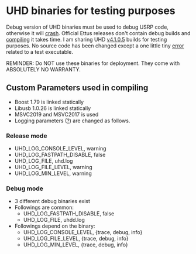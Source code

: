 # UHD binaries for testing purposes

Debug version of UHD binaries must be used to debug USRP code, otherwise it will [crash](https://stackoverflow.com/questions/71692143/uhd-usrp-crash-in-debug-mode). Official Ettus releases don't contain debug builds and [compiling](https://files.ettus.com/manual/page_build_guide.html) it takes time. I am sharing UHD [v4.1.0.5](https://github.com/EttusResearch/uhd/tree/v4.1.0.5) builds for testing purposes. No source code has been changed except a one little tiny [error](https://github.com/EttusResearch/uhd/commit/61337817eb9c617db37fdbb16fb5f598e15a29a7) related to a test executable. 

REMINDER: Do NOT use these binaries for deployment. They come with ABSOLUTELY NO WARRANTY.

## Custom Parameters used in compiling
* Boost 1.79 is linked statically
* Libusb 1.0.26 is linked statically
* MSVC2019 and MSVC2017 is used
* Logging parameters ([?](https://files.ettus.com/manual/page_logging.html)) are changed as follows. 
### Release mode
* UHD_LOG_CONSOLE_LEVEL, warning
* UHD_LOG_FASTPATH_DISABLE, false
* UHD_LOG_FILE, uhd.log
* UHD_LOG_FILE_LEVEL, warning
* UHD_LOG_MIN_LEVEL, warning
### Debug mode
* 3 different debug binaries exist
* Followings are common:
    * UHD_LOG_FASTPATH_DISABLE, false
    * UHD_LOG_FILE, uhdd.log
* Followings depend on the binary:
    * UHD_LOG_CONSOLE_LEVEL, {trace, debug, info}
    * UHD_LOG_FILE_LEVEL, {trace, debug, info}
    * UHD_LOG_MIN_LEVEL, {trace, debug, info}
